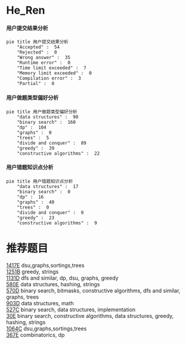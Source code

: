 # He_Ren

<!-- tabs:start -->



#### **用户提交结果分析**

```mermaid
pie title 用户提交结果分析
    "Accepted" :  54
    "Rejected" :  0
    "Wrong answer" :  35
    "Runtime error" :  0
    "Time limit exceeded" :  7
    "Memory limit exceeded" :  0
    "Compilation error" :  3
    "Partial" :  0
```

#### **用户做题类型偏好分析**

```mermaid
pie title 用户做题类型偏好分析
    "data structures" :  90
    "binary search" :  160
    "dp" :  104
    "graphs" :  0
    "trees" :  5
    "divide and conquer" :  89
    "greedy" :  39
    "constructive algorithms" :  22
```
#### **用户错题知识点分析**

```mermaid
pie title 用户错题知识点分析
    "data structures" :  17
    "binary search" :  0
    "dp" :  16
    "graphs" :  40
    "trees" :  0
    "divide and conquer" :  0
    "greedy" :  23
    "constructive algorithms" :  9
```



<!-- tabs:end -->
# 推荐题目
[1417E](https://codeforces.com/contest/1417/problem/E)		dsu,graphs,sortings,trees		  
[1251B](https://codeforces.com/contest/1251/problem/B)		greedy,
                        strings		  
[1131D](https://codeforces.com/contest/1131/problem/D)		dfs and similar,
                        dp,
                        dsu,
                        graphs,
                        greedy		  
[580E](https://codeforces.com/contest/580/problem/E)		data structures,
                        hashing,
                        strings		  
[570D](https://codeforces.com/contest/570/problem/D)		binary search,
                        bitmasks,
                        constructive algorithms,
                        dfs and similar,
                        graphs,
                        trees		  
[903D](https://codeforces.com/contest/903/problem/D)		data structures,
                        math		  
[527C](https://codeforces.com/contest/527/problem/C)		binary search,
                        data structures,
                        implementation		  
[30E](https://codeforces.com/contest/30/problem/E)		binary search,
                        constructive algorithms,
                        data structures,
                        greedy,
                        hashing,
                        strings		  
[1064C](https://codeforces.com/contest/1064/problem/C)		dsu,graphs,sortings,trees		  
[367E](https://codeforces.com/contest/367/problem/E)		combinatorics,
                        dp		  
